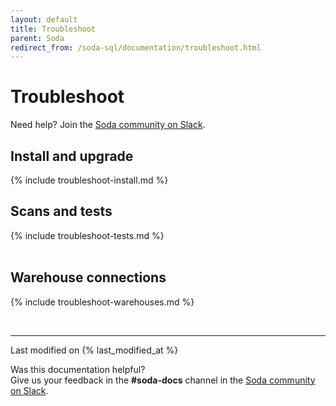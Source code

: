 ```yaml
---
layout: default
title: Troubleshoot
parent: Soda
redirect_from: /soda-sql/documentation/troubleshoot.html
---
```


# Troubleshoot

Need help? Join the <a href="http://community.soda.io/slack" target="_blank"> Soda community on Slack</a>.

## Install and upgrade

{% include troubleshoot-install.md %}
<br />

## Scans and tests

{% include troubleshoot-tests.md %}
<br />
<br />

## Warehouse connections

{% include troubleshoot-warehouses.md %}
<br />


<br />

---
Last modified on {% last_modified_at %}

Was this documentation helpful? <br /> Give us your feedback in the **#soda-docs** channel in the <a href="http://community.soda.io/slack" target="_blank"> Soda community on Slack</a>.